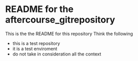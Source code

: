 # README for the aftercourse_gitrepository 
This is the the README for this repository
Think the following
- this is a test repository
- it is a test enviroment
- do not take in consideration all the context 
